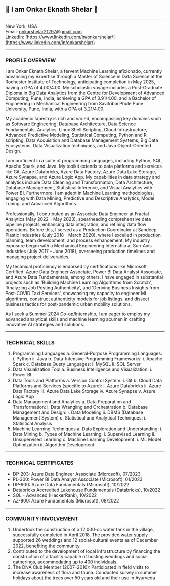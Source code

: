 ## :wave: I am Onkar Eknath Shelar 🔭

---

New York, USA  
Email: [onkarshelar21297@gmail.com](mailto:onkarshelar21297@gmail.com)    
LinkedIn: [https://www.linkedin.com/in/onkarshelar/](https://www.linkedin.com/in/onkarshelar/)

---

### PROFILE OVERVIEW

I am Onkar Eknath Shelar, a fervent Machine Learning aficionado, currently advancing my expertise through a Master of Science in Data Science at the Rochester Institute of Technology, anticipating completion in May 2025, having a GPA of 4.00/4.00. My scholastic voyage includes a Post-Graduate Diploma in Big Data Analytics from the Centre for Development of Advanced Computing, Pune, India, achieving a GPA of 3.91/4.00, and a Bachelor of Engineering in Mechanical Engineering from Savitribai Phule Pune University, Pune, India, with a GPA of 3.21/4.00.

My academic tapestry is rich and varied, encompassing key domains such as Software Engineering, Database Architecture, Data Science Fundamentals, Analytics, Linux Shell Scripting, Cloud Infrastructure, Advanced Predictive Modeling, Statistical Computing, Python and R scripting, Data Acquisition and Database Management Systems, Big Data Ecosystems, Data Visualization techniques, and Java Object-Oriented Design.

I am proficient in a suite of programming languages, including Python, SQL, Apache Spark, and Java. My toolkit extends to data platforms and services like Git, Azure Databricks, Azure Data Factory, Azure Data Lake Storage, Azure Synapse, and Azure Logic App. My capabilities in data strategy and analytics include Data Cleaning and Transformation, Data Architecture, Database Management, Statistical Inference, and Visual Analytics with Power BI. Furthermore, I am adept in Machine Learning methodologies, engaging with Data Mining, Predictive and Descriptive Analytics, Model Tuning, and Advanced Algorithms.

Professionally, I contributed as an Associate Data Engineer at Fractal Analytics (May 2022 – May 2023), spearheading comprehensive data pipeline projects, enhancing data integration, and refining data flow operations. Before this, I served as a Production Coordinator at Sandeep Plastic Industries (July 2018 - March 2020), where I excelled in production planning, team development, and process enhancement. My industry exposure began with a Mechanical Engineering Internship at Sun-Axis Industries (July 2017 - June 2018), overseeing production timelines and managing project deliverables.

My technical proficiency is endorsed by certifications like Microsoft Certified: Azure Data Engineer Associate, Power BI Data Analyst Associate, and Azure Data Fundamentals, among others. I have engaged in substantial projects such as 'Building Machine Learning Algorithms from Scratch', 'Analyzing Job Posting Authenticity', and 'Deriving Business Insights from Post-COVID Taxi Services', showcasing my capacity to engineer ML algorithms, construct authenticity models for job listings, and dissect business tactics for post-pandemic urban mobility solutions.

As I seek a Summer 2024 Co-op/Internship, I am eager to employ my advanced analytical skills and machine learning acumen in crafting innovative AI strategies and solutions.

---

### TECHNICAL SKILLS

1.	Programming Languages
    a.	General-Purpose Programming Languages:
        i.	Python
        ii.	Java
    b.	Data-Intensive Programming Frameworks:
        i.	Apache Spark
    c.	Database Query Languages:
        i.	MySQL
        ii.	SQL Server
2.	Data Visualization Tool
    a.	Business Intelligence and Visualization:
        i.	Power BI
3.	Data Tools and Platforms
    a.	Version Control System:
        i.	Git
    b.	Cloud Data Platforms and Services (specific to Azure):
        i. Azure Databricks
        ii. Azure Data Factory
        iii. Azure Data Lake Storage
        iv.	Azure Synapse
        v. Azure Logic App
4.	Data Management and Analytics
    a.	Data Preparation and Transformation:
        i. Data Wrangling and Orchestration
    b.	Database Management and Design:
        i. Data Modeling
        ii.	DBMS (Database Management System)
    c.	Statistical and Analytical Techniques:
        i. Statistical Analysis
5.	Machine Learning Techniques
    a.	Data Exploration and Understanding:
        i. Data Mining
    b.	Types of Machine Learning:
        i. Supervised Learning
        ii.	Unsupervised Learning
    c.	Machine Learning Development:
        i. ML Model Optimization
        ii.	Algorithm Development

---

### TECHNICAL CERTIFICATES

- DP-203: Azure Data Engineer Associate (Microsoft), 07/2023
- PL-300: Power BI Data Analyst Associate (Microsoft), 01/2023
- DP-900: Azure Data Fundamentals (Microsoft), 10/2022
- Databricks Accredited Lakehouse Fundamentals (Databricks), 10/2022
- SQL - Advanced (HackerRank), 10/2022
- AZ-900: Azure Fundamentals (Microsoft), 08/2022

---

### COMMUNITY INVOLVEMENT

1. Undertook the construction of a 12,000-cc water tank in the village, successfully completed in April 2018. The provided water supply supported 26 weddings and 12 social-cultural events as of December 2022, benefiting the community.
2. Contributed to the development of local infrastructure by financing the construction of a facility capable of hosting weddings and social gatherings, accommodating up to 400 individuals.
3. The DNA Club Member (2007–2010):  Participated in field visits to increase awareness of flora and fauna. Conducted survey in summer holidays about the trees over 50 years old and their use in Ayurveda 